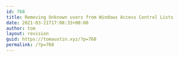 ```yaml
---
id: 768
title: Removing Unknown users from Windows Access Control Lists
date: 2021-03-21T17:08:33+00:00
author: tom
layout: revision
guid: https://tomaustin.xyz/?p=768
permalink: /?p=768
---
```

